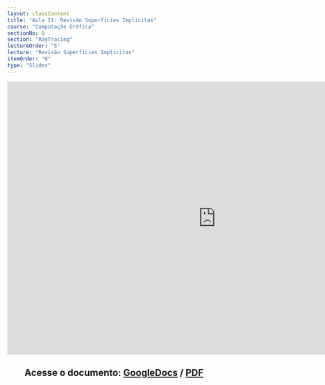 ```yaml
---
layout: classContent
title: "Aula 21: Revisão Superfícies Implicitas"
course: "Computação Gráfica"
sectionNo: 0
section: "RayTracing"
lectureOrder: "5"
lecture: "Revisão Superfícies Implicitas"
itemOrder: "0"
type: "Slides"
---
```


<iframe src="https://docs.google.com/presentation/d/e/2PACX-1vRuW14NEFadwN0mu6WiV964BSilB-rlUMXcObJE4Mb2mU63n-KhQ6qmcSwEiy6buCkjp1z3ImwttGSc/embed?start=false&loop=false&delayms=3000" frameborder="0" width="960" height="629" allowfullscreen="true" mozallowfullscreen="true" webkitallowfullscreen="true"></iframe>

## &nbsp;&nbsp;&nbsp;&nbsp;&nbsp;&nbsp;&nbsp;&nbsp;Acesse o documento: [GoogleDocs](https://docs.google.com/presentation/d/1YdCkBUfN3S6qyse2LYHuwTtAy05JYBwu9So2cH8wzgI/preview?rm=minimal&usp=sharing) / [PDF](https://drive.google.com/file/d/1QKCwF-zDjAGt2CHXz2urD0TYu5F8h7Zf/view?usp=sharing)


